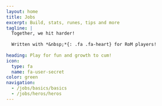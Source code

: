 ```yaml
---
layout: home
title: Jobs
excerpt: Build, stats, runes, tips and more
tagline: |
  Together, we hit harder!
  
  Written with *&nbsp;*{: .fa .fa-heart} for RoM players!
  
heading: Play for fun and growth to cum!
icon:
  type: fa
  name: fa-user-secret
color: green
navigation:
  - /jobs/basics/basics
  - /jobs/heros/heros
---
```

